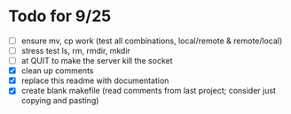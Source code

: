 # Todo for 9/25

- [ ] ensure mv, cp work (test all combinations, local/remote & remote/local)
- [ ] stress test ls, rm, rmdir, mkdir
- [ ] at QUIT to make the server kill the socket
- [x] clean up comments
- [x] replace this readme with documentation
- [x] create blank makefile (read comments from last project; consider just copying and pasting)